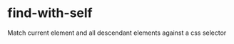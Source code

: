 find-with-self
==============

Match current element and all descendant elements against a css selector
